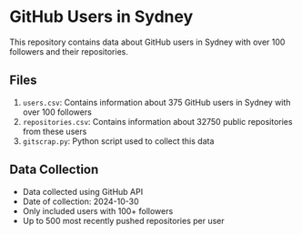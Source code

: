 # GitHub Users in Sydney

This repository contains data about GitHub users in Sydney with over 100 followers and their repositories.

## Files

1. `users.csv`: Contains information about 375 GitHub users in Sydney with over 100 followers
2. `repositories.csv`: Contains information about 32750 public repositories from these users
3. `gitscrap.py`: Python script used to collect this data

## Data Collection

- Data collected using GitHub API
- Date of collection: 2024-10-30
- Only included users with 100+ followers
- Up to 500 most recently pushed repositories per user

